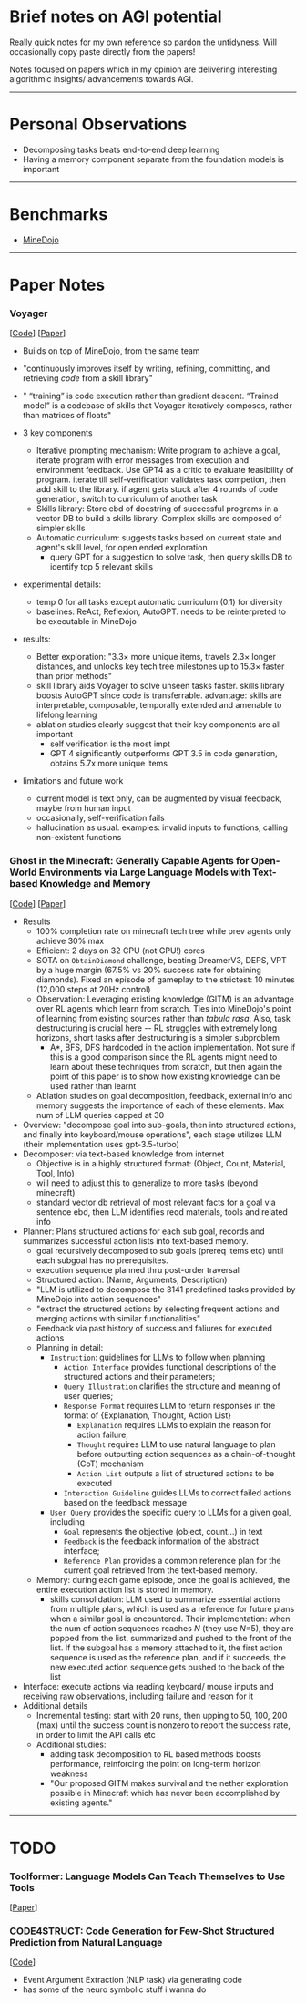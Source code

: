 # Brief notes on AGI potential
Really quick notes for my own reference so pardon the untidyness. Will occasionally copy paste directly from the papers!

Notes focused on papers which in my opinion are delivering interesting algorithmic insights/ advancements towards AGI.

---
# Personal Observations

- Decomposing tasks beats end-to-end deep learning
- Having a memory component separate from the foundation models is important 
---
# Benchmarks
- [MineDojo](https://minedojo.org/)

---

# Paper Notes

### Voyager
[[Code](https://github.com/MineDojo/Voyager)]
[[Paper](https://arxiv.org/pdf/2305.16291.pdf)]
- Builds on top of MineDojo, from the same team
- "continuously improves itself by writing, refining, committing, and retrieving *code* from a skill library"
- " “training” is code execution rather than gradient descent. “Trained model” is a codebase of skills that Voyager iteratively composes, rather than matrices of floats"

- 3 key components
    - Iterative prompting mechanism: Write program to achieve a goal, iterate program with error messages from execution and environment feedback. Use GPT4 as a critic to evaluate feasibility of program. iterate till self-verification validates task competion, then add skill to the library. if agent gets stuck after 4 rounds of code generation, switch to curriculum of another task
    - Skills library: Store ebd of docstring of successful programs in a vector DB to build a skills library. Complex skills are composed of simpler skills
    - Automatic curriculum: suggests tasks based on current state and agent's skill level, for open ended exploration
        - query GPT for a suggestion to solve task, then query skills DB to identify top 5 relevant skills
- experimental details:
    - temp 0 for all tasks except automatic curriculum (0.1) for diversity
    - baselines: ReAct, Reflexion, AutoGPT. needs to be reinterpreted to be executable in MineDojo
- results: 
    - Better exploration: "3.3× more unique items, travels 2.3× longer distances, and unlocks key tech tree milestones up to 15.3× faster than prior methods"
    - skill library aids Voyager to solve unseen tasks faster. skills library boosts AutoGPT since code is transferrable. advantage: skills are interpretable, composable, temporally extended and amenable to lifelong learning
    - ablation studies clearly suggest that their key components are all important
        - self verification is the most impt
        - GPT 4 significantly outperforms GPT 3.5 in code generation, obtains 5.7x more unique items
- limitations and future work
    - current model is text only, can be augmented by visual feedback, maybe from human input
    - occasionally, self-verification fails
    - hallucination as usual. examples: invalid inputs to functions, calling non-existent functions

### Ghost in the Minecraft: Generally Capable Agents for Open-World Environments via Large Language Models with Text-based Knowledge and Memory
[[Code](https://github.com/OpenGVLab/GITM)]
[[Paper](https://arxiv.org/abs/2305.17144)]
- Results
    - 100% completion rate on minecraft tech tree while prev agents only achieve 30% max
    - Efficient: 2 days on 32 CPU (not GPU!) cores
    - SOTA on `ObtainDiamond` challenge, beating DreamerV3, DEPS, VPT by a huge margin (67.5% vs 20% success rate for obtaining diamonds). Fixed an episode of gameplay to the strictest: 10 minutes (12,000 steps at 20Hz control)
    - Observation: Leveraging existing knowledge (GITM) is an advantage over RL agents which learn from scratch. Ties into MineDojo's point of learning from existing sources rather than _tabula rasa_. Also, task destructuring is crucial here -- RL struggles with extremely long horizons, short tasks after destructuring is a simpler subproblem
        - A*, BFS, DFS hardcoded in the action implementation. Not sure if this is a good comparison since the RL agents might need to learn about these techniques from scratch, but then again the point of this paper is to show how existing knowledge can be used rather than learnt
    - Ablation studies on goal decomposition, feedback, external info and memory suggests the importance of each of these elements. Max num of LLM queries capped at 30
- Overview: "decompose goal into sub-goals, then into structured actions, and finally into keyboard/mouse operations", each stage utilizes LLM (their implementation uses gpt-3.5-turbo)
- Decomposer: via text-based knowledge from internet
    - Objective is in a highly structured format: (Object, Count, Material, Tool, Info)
    - will need to adjust this to generalize to more tasks (beyond minecraft)
    - standard vector db retrieval of most relevant facts for a goal via sentence ebd, then LLM identifies reqd materials, tools and related info
- Planner: Plans structured actions for each sub goal, records and summarizes successful action lists into text-based memory.
    - goal recursively decomposed to sub goals (prereq items etc) until each subgoal has no prerequisites.
    - execution sequence planned thru post-order traversal
    - Structured action: (Name, Arguments, Description)
    - "LLM is utilized to decompose the 3141 predefined tasks provided by MineDojo into action sequences"
    - "extract the structured actions by selecting frequent actions and merging actions with similar functionalities"
    - Feedback via past history of success and faliures for executed actions
    - Planning in detail:
        - `Instruction`: guidelines for LLMs to follow when planning
            - `Action Interface` provides functional descriptions of the structured actions and their parameters; 
            - `Query Illustration` clarifies the structure and meaning of user queries; 
            - `Response Format` requires LLM to return responses in the format of {Explanation, Thought, Action List}           
                - `Explanation` requires LLMs to explain the reason for action failure, 
                - `Thought` requires LLM to use natural language to plan before outputting action sequences as a chain-of-thought (CoT) mechanism
                - `Action List` outputs a list of structured actions to be executed
            - `Interaction Guideline` guides LLMs to correct failed actions based on the feedback message
        - `User Query` provides the specific query to LLMs for a given goal, including 
            - `Goal` represents the objective (object, count...) in text
            - `Feedback` is the feedback information of the abstract interface; 
            - `Reference Plan` provides a common reference plan for the current goal retrieved from the text-based memory.
    - Memory: during each game episode, once the goal is achieved, the entire execution action list is stored in memory. 
        - skills consolidation: LLM used to summarize essential actions from multiple plans, which is used as a reference for future plans when a similar goal is encountered. Their implementation: when the num of action sequences reaches _N_ (they use _N_=5), they are popped from the list, summarized and pushed to the front of the list. If the subgoal has a memory attached to it, the first action sequence is used as the reference plan, and if it succeeds, the new executed action sequence gets pushed to the back of the list
- Interface: execute actions via reading keyboard/ mouse inputs and receiving raw observations, including failure and reason for it
- Additional details
    - Incremental testing: start with 20 runs, then upping to 50, 100, 200 (max) until the success count is nonzero to report the success rate, in order to limit the API calls etc
    - Additional studies: 
        - adding task decomposition to RL based methods boosts performance, reinforcing the point on long-term horizon weakness
        - "Our proposed GITM makes survival and the nether exploration possible in Minecraft which has never been accomplished by existing agents."
---

# TODO

### Toolformer: Language Models Can Teach Themselves to Use Tools

[[Paper](https://arxiv.org/abs/2302.04761)]

### CODE4STRUCT: Code Generation for Few-Shot Structured Prediction from Natural Language
[[Code](https://github.com/xingyaoww/code4struct)]
- Event Argument Extraction (NLP task) via generating code
- has some of the neuro symbolic stuff i wanna do
